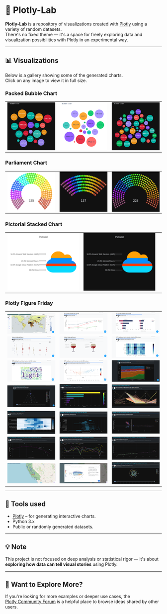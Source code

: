 # 🧪 Plotly-Lab

**Plotly-Lab** is a repository of visualizations created with [Plotly](https://plotly.com/) using a variety of random datasets.  
There's no fixed theme — it's a space for freely exploring data and visualization possibilities with Plotly in an experimental way.

---

## 📊 Visualizations

Below is a gallery showing some of the generated charts.  
Click on any image to view it in full size.

### Packed Bubble Chart

<table>    
  <tr>
    <td><img src="Packed_Bubble_chart/bubble_chart_1.png" width="100%"></td>
    <td><img src="Packed_Bubble_chart/bubble_chart_2.png" width="100%"></td>
    <td><img src="Packed_Bubble_chart/bubble_chart_3.png" width="100%"></td>
  </tr>
</table>

### Parliament Chart

<table>    
  <tr>
    <td><img src="Parliament_Chart/parliament_1.png" width="100%"></td>
    <td><img src="Parliament_Chart/parliament_2.png" width="100%"></td>
    <td><img src="Parliament_Chart/parliament_3.png" width="100%"></td>
  </tr>
</table>

### Pictorial Stacked Chart

<table>    
  <tr>
    <td><img src="Pictorial_Stacked_Chart/pictorial_1.png" width="100%"></td>
    <td><img src="Pictorial_Stacked_Chart/pictorial_2.png" width="100%"></td>
    <td></td>
  </tr>
</table>

### Plotly Figure Friday

<table>    
  <tr>
    <td><img src="Plotly_Figure-Friday/images/ff_1.png" width="100%"></td>
    <td><img src="Plotly_Figure-Friday/images/ff_2.png" width="100%"></td>
    <td><img src="Plotly_Figure-Friday/images/ff_3.png" width="100%"></td>        
  </tr>
  <tr>
    <td><img src="Plotly_Figure-Friday/images/ff_4.png" width="100%"></td>
    <td><img src="Plotly_Figure-Friday/images/ff_5.png" width="100%"></td>
    <td><img src="Plotly_Figure-Friday/images/ff_6.png" width="100%"></td>        
  </tr>
  <tr>
    <td><img src="Plotly_Figure-Friday/images/ff_7.png" width="100%"></td>
    <td><img src="Plotly_Figure-Friday/images/ff_8.png" width="100%"></td>
    <td><img src="Plotly_Figure-Friday/images/ff_9.png" width="100%"></td>        
  </tr>
  <tr>
    <td><img src="Plotly_Figure-Friday/images/ff_10.png" width="100%"></td>
    <td><img src="Plotly_Figure-Friday/images/ff_11.png" width="100%"></td>
    <td><img src="Plotly_Figure-Friday/images/ff_12.png" width="100%"></td>        
  </tr>
  <tr>
    <td><img src="Plotly_Figure-Friday/images/ff_13.png" width="100%"></td>
    <td><img src="Plotly_Figure-Friday/images/ff_14.png" width="100%"></td>
    <td><img src="Plotly_Figure-Friday/images/ff_15.png" width="100%"></td>        
  </tr>
  <tr>
    <td><img src="Plotly_Figure-Friday/images/ff_16.png" width="100%"></td>
    <td><img src="Plotly_Figure-Friday/images/ff_17.png" width="100%"></td>
    <td><img src="Plotly_Figure-Friday/images/ff_18.png" width="100%"></td>        
  </tr>
  <tr>
    <td><img src="Plotly_Figure-Friday/images/ff_19.png" width="100%"></td>
    <td><img src="Plotly_Figure-Friday/images/ff_20.png" width="100%"></td>
    <td><img src="Plotly_Figure-Friday/images/ff_21.png" width="100%"></td>        
  </tr>
</table>

---

## 🚀 Tools used

- [Plotly](https://plotly.com/python/) – for generating interactive charts.
- Python 3.x
- Public or randomly generated datasets.

---

## 💡 Note

This project is not focused on deep analysis or statistical rigor — it's about **exploring how data can tell visual stories** using Plotly.

---

## 🔗 Want to Explore More?

If you're looking for more examples or deeper use cases, the  
[Plotly Community Forum](https://community.plotly.com/) is a helpful place to browse ideas shared by other users.
